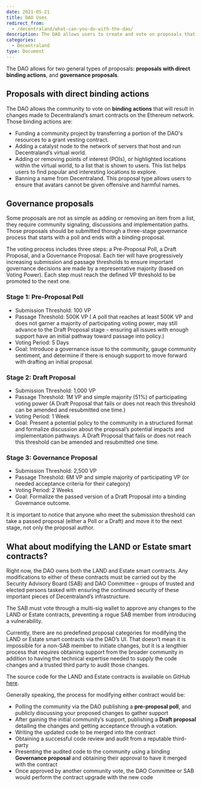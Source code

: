 ```yaml
---
date: 2021-05-21
title: DAO Uses
redirect_from:
  - /decentraland/what-can-you-do-with-the-dao/
description: The DAO allows users to create and vote on proposals that shape the metaverse.
categories:
  - Decentraland
type: Document
---
```


The DAO allows for two general types of proposals: **proposals with direct binding actions**, and **governance proposals**.

## Proposals with direct binding actions

The DAO allows the community to vote on **binding actions** that will result in changes made to Decentraland’s smart contracts on the Ethereum network. Those binding actions are:

* Funding a community project by transferring a portion of the DAO's resources to a grant vesting contract.
* Adding a catalyst node to the network of servers that host and run Decentraland’s virtual world.
* Adding or removing points of interest (POIs), or highlighted locations within the virtual world, to a list that is shown to users. This list helps users to find popular and interesting locations to explore.
* Banning a name from Decentraland. This proposal type allows users to ensure that avatars cannot be given offensive and harmful names.


## Governance proposals

Some proposals are not as simple as adding or removing an item from a list, they require community signaling, discussions and implementation paths. Those proposals should be submitted thorugh a three-stage governance process that starts with a poll and ends with a binding proposal.

The voting process includes three steps: a Pre-Proposal Poll, a Draft Proposal, and a Governance Proposal. Each tier will have progressively increasing submission and passage thresholds to ensure important governance decisions are made by a representative majority (based on Voting Power). Each step must reach the defined VP threshold to be promoted to the next one. 

### Stage 1: Pre-Proposal Poll

* Submission Threshold: 100 VP
* Passage Threshold: 500K VP ( A poll that reaches at least 500K VP and does not garner a majority of participating voting power, may still advance to the Draft Proposal stage - ensuring all issues with enough support have an initial pathway toward passage into policy.)
* Voting Period: 5 Days
* Goal: Introduce a governance issue to the community, gauge community sentiment, and determine if there is enough support to move forward with drafting an initial proposal.

### Stage 2: Draft Proposal

* Submission Threshold: 1,000 VP
* Passage Threshold: 1M VP and simple majority (51%) of participating voting power (A Draft Proposal that fails or does not reach this threshold can be amended and resubmitted one time.)
* Voting Period: 1 Week
* Goal: Present a potential policy to the community in a structured format and formalize discussion about the proposal’s potential impacts and implementation pathways.  A Draft Proposal that fails or does not reach this threshold can be amended and resubmitted one time.

### Stage 3: Governance Proposal

* Submission Threshold: 2,500 VP
* Passage Threshold: 6M VP and simple majority of participating VP (or needed acceptance criteria for their category)
* Voting Period: 2 Weeks
* Goal: Formalize the passed version of a Draft Proposal into a binding Governance outcome.

It is important to notice that anyone who meet the submission threshold can take a passed proposal (either a Poll or a Draft) and move it to the next stage, not only the proposal author.

## What about modifying the LAND or Estate smart contracts?

Right now, the DAO owns both the LAND and Estate smart contracts. Any modifications to either of these contracts must be carried out by the Security Advisory Board (SAB) and DAO Committee – groups of trusted and elected persons tasked with ensuring the continued security of these important pieces of Decentraland’s infrastructure.

The SAB must vote through a multi-sig wallet to approve any changes to the LAND or Estate contracts, preventing a rogue SAB member from introducing a vulnerability.

Currently, there are no predefined proposal categories for modifying the LAND or Estate smart contracts via the DAO’s UI. That doesn’t mean it is impossible for a non-SAB member to initiate changes, but it is a lengthier process that requires obtaining support from the broader community in addition to having the technical expertise needed to supply the code changes and a trusted third party to audit those changes.

The source code for the LAND and Estate contracts is available on GitHub [here](https://github.com/decentraland/land/tree/master/contracts).

Generally speaking, the process for modifying either contract would be:

* Polling the community via the DAO publishing a **pre-proposal poll**, and publicly discussing your proposed changes to gather support
* After gaining the initial community’s support, publishing a **Draft proposal** detailing the changes and getting acceptance through a votation.
* Writing the updated code to be merged into the contract
* Obtaining a successful code review and audit from a reputable third-party
* Presenting the audited code to the community using a binding **Governance proposal** and obtaining their approval to have it merged with the contract
* Once approved by another community vote, the DAO Committee or SAB would perform the contract upgrade with the new code
